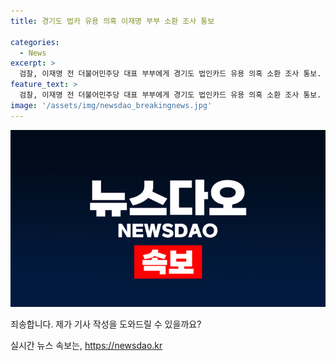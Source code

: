 ```yaml
---
title: 경기도 법카 유용 의혹 이재명 부부 소환 조사 통보

categories:
  - News
excerpt: >
  검찰, 이재명 전 더불어민주당 대표 부부에게 경기도 법인카드 유용 의혹 소환 조사 통보. 수원지검 공공수사부는 업무상 배임 등 혐의로 이재명 전 대표 측에 출석해 조사받을 것을 통보. 검찰은 소환일을 추후 협의할 예정. 의혹은 경기도지사 시절 이 전 대표 부부가 법인카드로 사적으로 경기도 예산을 유용했다는 것. 전 경기도청 별정직 직원의 폭로로 시작된 의혹, 이에 관련해 징역 10월 집행유예 2년을 선고받은 인물 등이 등장하는 사안. 수원지검은 국민권익위 신고 사안을 대검에 이첩받아 수사 중.
feature_text: >
  검찰, 이재명 전 더불어민주당 대표 부부에게 경기도 법인카드 유용 의혹 소환 조사 통보. 수원지검 공공수사부는 업무상 배임 등 혐의로 이재명 전 대표 측에 출석해 조사받을 것을 통보. 검찰은 소환일을 추후 협의할 예정. 의혹은 경기도지사 시절 이 전 대표 부부가 법인카드로 사적으로 경기도 예산을 유용했다는 것. 전 경기도청 별정직 직원의 폭로로 시작된 의혹, 이에 관련해 징역 10월 집행유예 2년을 선고받은 인물 등이 등장하는 사안. 수원지검은 국민권익위 신고 사안을 대검에 이첩받아 수사 중.
image: '/assets/img/newsdao_breakingnews.jpg'
---
```


<p><img src="/assets/img/newsdao_breakingnews.jpg" alt="bookingtag 속보" /></p>

<p>죄송합니다. 제가 기사 작성을 도와드릴 수 있을까요?</p>
실시간 뉴스 속보는, <a href="https://newsdao.kr" rel="dofollow">https://newsdao.kr</a>


